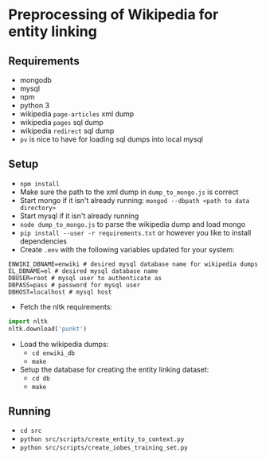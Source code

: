 # Preprocessing of Wikipedia for entity linking
## Requirements
- mongodb
- mysql
- npm
- python 3
- wikipedia `page-articles` xml dump
- wikipedia `pages` sql dump
- wikipedia `redirect` sql dump
- `pv` is nice to have for loading sql dumps into local mysql

## Setup
- `npm install`
- Make sure the path to the xml dump in `dump_to_mongo.js` is correct
- Start mongo if it isn't already running: `mongod --dbpath <path to data directory>`
- Start mysql if it isn't already running
- `node dump_to_mongo.js` to parse the wikipedia dump and load mongo
- `pip install --user -r requirements.txt` or however you like to install dependencies
- Create `.env` with the following variables updated for your system:
``` shell
ENWIKI_DBNAME=enwiki # desired mysql database name for wikipedia dumps
EL_DBNAME=el # desired mysql database name
DBUSER=root # mysql user to authenticate as
DBPASS=pass # password for mysql user
DBHOST=localhost # mysql host
```
- Fetch the nltk requirements:
``` python
import nltk
nltk.download('punkt')
```
- Load the wikipedia dumps:
  - `cd enwiki_db`
  - `make`
- Setup the database for creating the entity linking dataset:
  - `cd db`
  - `make`

## Running
- `cd src`
- `python src/scripts/create_entity_to_context.py`
- `python src/scripts/create_iobes_training_set.py`
